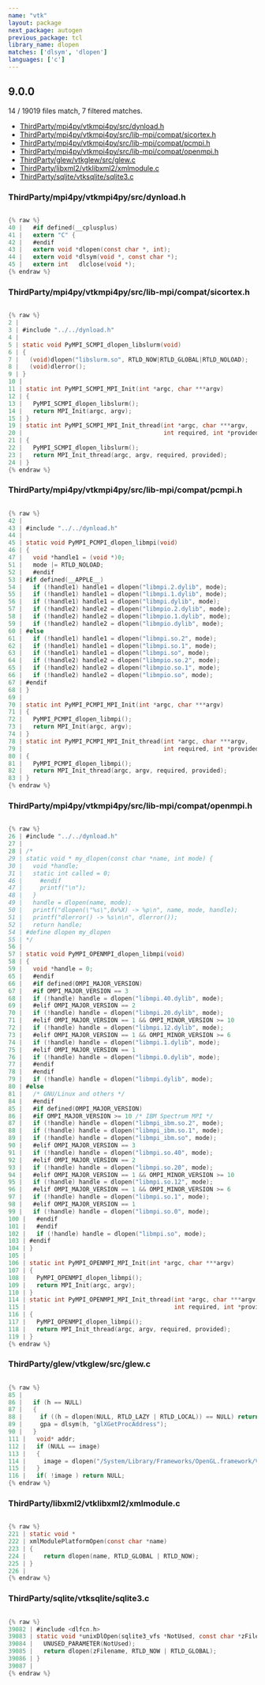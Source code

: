 ```yaml
---
name: "vtk"
layout: package
next_package: autogen
previous_package: tcl
library_name: dlopen
matches: ['dlsym', 'dlopen']
languages: ['c']
---
```

## 9.0.0
14 / 19019 files match, 7 filtered matches.

 - [ThirdParty/mpi4py/vtkmpi4py/src/dynload.h](#thirdpartympi4pyvtkmpi4pysrcdynloadh)
 - [ThirdParty/mpi4py/vtkmpi4py/src/lib-mpi/compat/sicortex.h](#thirdpartympi4pyvtkmpi4pysrclib-mpicompatsicortexh)
 - [ThirdParty/mpi4py/vtkmpi4py/src/lib-mpi/compat/pcmpi.h](#thirdpartympi4pyvtkmpi4pysrclib-mpicompatpcmpih)
 - [ThirdParty/mpi4py/vtkmpi4py/src/lib-mpi/compat/openmpi.h](#thirdpartympi4pyvtkmpi4pysrclib-mpicompatopenmpih)
 - [ThirdParty/glew/vtkglew/src/glew.c](#thirdpartyglewvtkglewsrcglewc)
 - [ThirdParty/libxml2/vtklibxml2/xmlmodule.c](#thirdpartylibxml2vtklibxml2xmlmodulec)
 - [ThirdParty/sqlite/vtksqlite/sqlite3.c](#thirdpartysqlitevtksqlitesqlite3c)

### ThirdParty/mpi4py/vtkmpi4py/src/dynload.h

```c

{% raw %}
40 |   #if defined(__cplusplus)
41 |   extern "C" {
42 |   #endif
43 |   extern void *dlopen(const char *, int);
44 |   extern void *dlsym(void *, const char *);
45 |   extern int   dlclose(void *);
{% endraw %}

```
### ThirdParty/mpi4py/vtkmpi4py/src/lib-mpi/compat/sicortex.h

```c

{% raw %}
2 | 
3 | #include "../../dynload.h"
4 | 
5 | static void PyMPI_SCMPI_dlopen_libslurm(void)
6 | {
7 |   (void)dlopen("libslurm.so", RTLD_NOW|RTLD_GLOBAL|RTLD_NOLOAD);
8 |   (void)dlerror();
9 | }
10 | 
11 | static int PyMPI_SCMPI_MPI_Init(int *argc, char ***argv)
12 | {
13 |   PyMPI_SCMPI_dlopen_libslurm();
14 |   return MPI_Init(argc, argv);
15 | }
19 | static int PyMPI_SCMPI_MPI_Init_thread(int *argc, char ***argv,
20 |                                        int required, int *provided)
21 | {
22 |   PyMPI_SCMPI_dlopen_libslurm();
23 |   return MPI_Init_thread(argc, argv, required, provided);
24 | }
{% endraw %}

```
### ThirdParty/mpi4py/vtkmpi4py/src/lib-mpi/compat/pcmpi.h

```c

{% raw %}
42 | 
43 | #include "../../dynload.h"
44 | 
45 | static void PyMPI_PCMPI_dlopen_libmpi(void)
46 | {
47 |   void *handle1 = (void *)0;
51 |   mode |= RTLD_NOLOAD;
52 |   #endif
53 | #if defined(__APPLE__)
54 |   if (!handle1) handle1 = dlopen("libmpi.2.dylib", mode);
55 |   if (!handle1) handle1 = dlopen("libmpi.1.dylib", mode);
56 |   if (!handle1) handle1 = dlopen("libmpi.dylib", mode);
57 |   if (!handle2) handle2 = dlopen("libmpio.2.dylib", mode);
58 |   if (!handle2) handle2 = dlopen("libmpio.1.dylib", mode);
59 |   if (!handle2) handle2 = dlopen("libmpio.dylib", mode);
60 | #else
61 |   if (!handle1) handle1 = dlopen("libmpi.so.2", mode);
62 |   if (!handle1) handle1 = dlopen("libmpi.so.1", mode);
63 |   if (!handle1) handle1 = dlopen("libmpi.so", mode);
64 |   if (!handle2) handle2 = dlopen("libmpio.so.2", mode);
65 |   if (!handle2) handle2 = dlopen("libmpio.so.1", mode);
66 |   if (!handle2) handle2 = dlopen("libmpio.so", mode);
67 | #endif
68 | }
69 | 
70 | static int PyMPI_PCMPI_MPI_Init(int *argc, char ***argv)
71 | {
72 |   PyMPI_PCMPI_dlopen_libmpi();
73 |   return MPI_Init(argc, argv);
74 | }
78 | static int PyMPI_PCMPI_MPI_Init_thread(int *argc, char ***argv,
79 |                                        int required, int *provided)
80 | {
81 |   PyMPI_PCMPI_dlopen_libmpi();
82 |   return MPI_Init_thread(argc, argv, required, provided);
83 | }
{% endraw %}

```
### ThirdParty/mpi4py/vtkmpi4py/src/lib-mpi/compat/openmpi.h

```c

{% raw %}
26 | #include "../../dynload.h"
27 | 
28 | /*
29 | static void * my_dlopen(const char *name, int mode) {
30 |   void *handle;
31 |   static int called = 0;
46 |     #endif
47 |     printf("\n");
48 |   }
49 |   handle = dlopen(name, mode);
50 |   printf("dlopen(\"%s\",0x%X) -> %p\n", name, mode, handle);
51 |   printf("dlerror() -> %s\n\n", dlerror());
52 |   return handle;
54 | #define dlopen my_dlopen
55 | */
56 | 
57 | static void PyMPI_OPENMPI_dlopen_libmpi(void)
58 | {
59 |   void *handle = 0;
65 |   #endif
66 |   #if defined(OMPI_MAJOR_VERSION)
67 |   #if OMPI_MAJOR_VERSION == 3
68 |   if (!handle) handle = dlopen("libmpi.40.dylib", mode);
69 |   #elif OMPI_MAJOR_VERSION == 2
70 |   if (!handle) handle = dlopen("libmpi.20.dylib", mode);
71 |   #elif OMPI_MAJOR_VERSION == 1 && OMPI_MINOR_VERSION >= 10
72 |   if (!handle) handle = dlopen("libmpi.12.dylib", mode);
73 |   #elif OMPI_MAJOR_VERSION == 1 && OMPI_MINOR_VERSION >= 6
74 |   if (!handle) handle = dlopen("libmpi.1.dylib", mode);
75 |   #elif OMPI_MAJOR_VERSION == 1
76 |   if (!handle) handle = dlopen("libmpi.0.dylib", mode);
77 |   #endif
78 |   #endif
79 |   if (!handle) handle = dlopen("libmpi.dylib", mode);
80 | #else
81 |   /* GNU/Linux and others */
84 |   #endif
85 |   #if defined(OMPI_MAJOR_VERSION)
86 |   #if OMPI_MAJOR_VERSION >= 10 /* IBM Spectrum MPI */
87 |   if (!handle) handle = dlopen("libmpi_ibm.so.2", mode);
88 |   if (!handle) handle = dlopen("libmpi_ibm.so.1", mode);
89 |   if (!handle) handle = dlopen("libmpi_ibm.so", mode);
90 |   #elif OMPI_MAJOR_VERSION == 3
91 |   if (!handle) handle = dlopen("libmpi.so.40", mode);
92 |   #elif OMPI_MAJOR_VERSION == 2
93 |   if (!handle) handle = dlopen("libmpi.so.20", mode);
94 |   #elif OMPI_MAJOR_VERSION == 1 && OMPI_MINOR_VERSION >= 10
95 |   if (!handle) handle = dlopen("libmpi.so.12", mode);
96 |   #elif OMPI_MAJOR_VERSION == 1 && OMPI_MINOR_VERSION >= 6
97 |   if (!handle) handle = dlopen("libmpi.so.1", mode);
98 |   #elif OMPI_MAJOR_VERSION == 1
99 |   if (!handle) handle = dlopen("libmpi.so.0", mode);
100 |   #endif
101 |   #endif
102 |   if (!handle) handle = dlopen("libmpi.so", mode);
103 | #endif
104 | }
105 | 
106 | static int PyMPI_OPENMPI_MPI_Init(int *argc, char ***argv)
107 | {
108 |   PyMPI_OPENMPI_dlopen_libmpi();
109 |   return MPI_Init(argc, argv);
110 | }
114 | static int PyMPI_OPENMPI_MPI_Init_thread(int *argc, char ***argv,
115 |                                          int required, int *provided)
116 | {
117 |   PyMPI_OPENMPI_dlopen_libmpi();
118 |   return MPI_Init_thread(argc, argv, required, provided);
119 | }
{% endraw %}

```
### ThirdParty/glew/vtkglew/src/glew.c

```c

{% raw %}
85 | 
86 |   if (h == NULL)
87 |   {
88 |     if ((h = dlopen(NULL, RTLD_LAZY | RTLD_LOCAL)) == NULL) return NULL;
89 |     gpa = dlsym(h, "glXGetProcAddress");
90 |   }
111 |   void* addr;
112 |   if (NULL == image)
113 |   {
114 |     image = dlopen("/System/Library/Frameworks/OpenGL.framework/Versions/Current/OpenGL", RTLD_LAZY);
115 |   }
116 |   if( !image ) return NULL;
{% endraw %}

```
### ThirdParty/libxml2/vtklibxml2/xmlmodule.c

```c

{% raw %}
221 | static void *
222 | xmlModulePlatformOpen(const char *name)
223 | {
224 |     return dlopen(name, RTLD_GLOBAL | RTLD_NOW);
225 | }
226 | 
{% endraw %}

```
### ThirdParty/sqlite/vtksqlite/sqlite3.c

```c

{% raw %}
39082 | #include <dlfcn.h>
39083 | static void *unixDlOpen(sqlite3_vfs *NotUsed, const char *zFilename){
39084 |   UNUSED_PARAMETER(NotUsed);
39085 |   return dlopen(zFilename, RTLD_NOW | RTLD_GLOBAL);
39086 | }
39087 | 
{% endraw %}

```